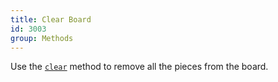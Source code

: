 ```yaml
---
title: Clear Board
id: 3003
group: Methods
---
```


Use the <a href="{{ '/docs/#methods:clear' | url }}"><code class="js plain">clear</code></a> method to remove all the pieces from the board.
